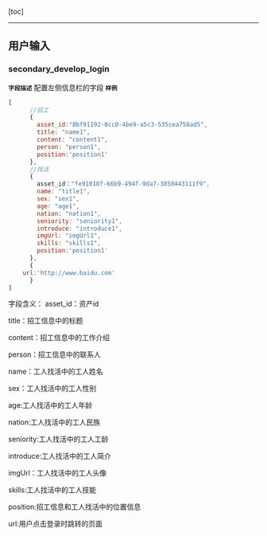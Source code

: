 [toc]

---

## 用户输入

### secondary_develop_login

**`字段描述`**
配置左侧信息栏的字段
**`样例`**

```js
[
      //招工
      {
        asset_id:"8bf91192-0cc0-4be9-a5c3-535cea758ad5",
        title: "name1",
        content: "content1",
        person: "person1",
        position:'position1'
      },
      //找活
      {
        asset_id："fe91018f-66b9-494f-9da7-3858443111f9",
        name: "title1",
        sex: "sex1",
        age: "age1",
        nation: "nation1",
        seniority: "seniority1",
        introduce: "introduce1",
        imgUrl: "imgUrl1",
        skills: "skills1",
        position:'position1'
      },
      {
	url:'http://www.baidu.com'
      }
]
```

字段含义：
asset_id：资产id

title：招工信息中的标题

content：招工信息中的工作介绍

person：招工信息中的联系人

name：工人找活中的工人姓名

sex：工人找活中的工人性别

age:工人找活中的工人年龄

nation:工人找活中的工人民族

seniority:工人找活中的工人工龄

introduce:工人找活中的工人简介

imgUrl：工人找活中的工人头像

skills:工人找活中的工人技能

position:招工信息和工人找活中的位置信息

url:用户点击登录时跳转的页面
